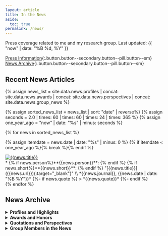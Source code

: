 ```yaml
---
layout: article
title: In the News
aside:
  toc: true
permalink: /news/
---
```


Press coverage related to me and my research group.  Last updated:  {{ "now" | date: "%B %d, %Y" }}

[Press Information](/press){:.button.button--secondary.button--pill.button--sm}
[News Archive](#news-archive){:.button.button--secondary.button--pill.button--sm}


## Recent News Articles


{% assign news_list = site.data.news.profiles | concat: site.data.news.awards | concat: site.data.news.perspectives | concat: site.data.news.group_news %}

{% assign sorted_news_list = news_list | sort: "date" | reverse%} 
{% assign seconds = 2.0 | times: 60 | times: 60 | times: 24 | times: 365 %}
{% assign one_year_ago = "now" | date: "%s" | minus: seconds %}

{% for news in sorted_news_list %}

{% assign itemdate = news.date | date: "%s" | minus: 0 %}
{% if itemdate < one_year_ago %}{% break %}{% endif %}

<div class="item"> 
  <div class="item__image" class="m-2">
    <a href="{{news.url}}">
      <img class="image image-96--sm" style="object-fit: contain" src="{{news.image | default: "/images/bubble_chamber.jpg"}}" title="{{news.title}}"/>
    </a>
  </div>
  <div class="item__content" markdown="1">
  * {% if news.person%}**{{news.person}}**: {% endif %} {% if news.short%}**{{news.short}}**: {% endif %} "[{{news.title}}]({{news.url}}){:target="_blank"}" \\
    *{{news.journal}}, {{news.date | date: "%B %Y"}}*
{%- if news.quote %}
  > *{{news.quote}}*
{%- endif %}
  </div> 
</div>
{% endfor %}

<!--
## Recent Papers

[All Publications by Year](/cv/#publications--preprints){:.button.button--secondary.button--pill.button--sm}
[All Publications by Topic](/research/){:.button.button--secondary.button--pill.button--sm}


{% assign one_arxiv_year_ago = "now" | date: "%y%m" | minus: 100 %}

{% for paper in site.data.papers.papers -%}
{% assign arxivdate = paper.arxiv | minus: 0 %}
{% if arxivdate < one_arxiv_year_ago %}{% break %}{% endif %}

  * **{{paper.title}}**. \\
    {{paper.authors}}.\\
    {% if paper.doi %}  [{{paper.journal}}](https://doi.org/{{paper.doi}}){:target="_blank"}, {% endif %} [arXiv:{{paper.arxiv}}](https://arxiv.org/abs/{{paper.arxiv}}){:target="_blank"}.

{% endfor %}
-->





## News Archive

<details markdown=1>
<summary><b>Profiles and Highlights</b></summary>

{% for news in site.data.news.profiles %}
<div class="item">
  <div class="item__image" class="m-2">
    <a href="{{news.url}}">
      <img class="image image-96--sm" style="object-fit: contain" src="{{news.image | default: "/images/bubble_chamber.jpg"}}" title="{{news.title}}"/>
    </a>
  </div>
  <div class="item__content" markdown="1">
  * "[{{news.title}}]({{news.url}}){:target="_blank"}" \\
    *{{news.journal}}, {{news.date | date: "%B %Y"}}*
  </div>
</div>
{% endfor %}

</details>


<details markdown=1>
<summary><b>Awards and Honors</b></summary>

{% for news in site.data.news.awards %}
<div class="item">
  <div class="item__image" class="m-2">
    <a href="{{news.url}}">
      <img class="image image-96--sm" style="object-fit: contain" src="{{news.image | default: "/images/bubble_chamber.jpg"}}" title="{{news.title}}"/>
    </a>
  </div>
  <div class="item__content" markdown="1">
  * **{{news.short}}**: "[{{news.title}}]({{news.url}}){:target="_blank"}" \\
    *{{news.journal}}, {{news.date | date: "%B %Y"}}*
  </div>
</div>
{% endfor %}

</details>


<details markdown=1>
<summary><b>Quotations and Perspectives</b></summary>

{% for news in site.data.news.perspectives %}
<div class="item">
  <div class="item__image" class="m-2">
    <a href="{{news.url}}">
      <img class="image image-96--sm" style="object-fit: contain" src="{{news.image | default: "/images/bubble_chamber.jpg"}}" title="{{news.title}}"/>
    </a>
  </div>
  <div class="item__content" markdown="1">
  * "[{{news.title}}]({{news.url}}){:target="_blank"}" \\
    *{{news.journal}}, {{news.date | date: "%B %Y"}}*
{%- if news.quote %}
  > *{{news.quote}}*
{%- endif %}
  </div>
</div>
{% endfor %}

</details>


<details markdown=1>
<summary><b>Group Members in the News</b></summary>

{% for news in site.data.news.group_news %}
<div class="item">
  <div class="item__image" class="m-2">
    <a href="{{news.url}}">
      <img class="image image-96--sm" style="object-fit: contain" src="{{news.image | default: "/images/bubble_chamber.jpg"}}" title="{{news.title}}"/>
    </a>
  </div>
  <div class="item__content" markdown="1">
  * **{{news.person}}**: "[{{news.title}}]({{news.url}}){:target="_blank"}"\\
    *{{news.journal}}, {{news.date | date: "%B %Y"}}*
  </div>
</div>
{% endfor %}

</details>
